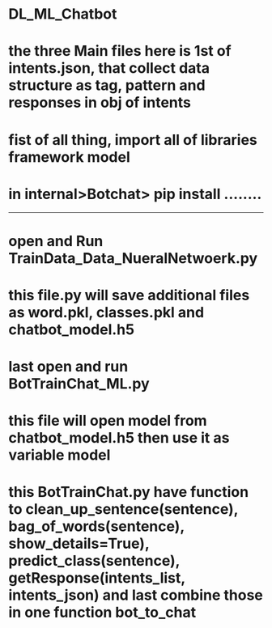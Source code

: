 # DL_ML_Chatbot

# the three Main files here is 1st of intents.json, that collect data structure as tag, pattern and responses in obj of intents
# fist of all thing, import all of libraries framework model
# in internal>Botchat> pip install ........

________________

# open and Run TrainData_Data_NueralNetwoerk.py
# this file.py will save additional files as word.pkl, classes.pkl and chatbot_model.h5

# last open and run BotTrainChat_ML.py
# this file will open model from chatbot_model.h5 then use it as variable model
# this BotTrainChat.py have function to clean_up_sentence(sentence), bag_of_words(sentence), show_details=True), predict_class(sentence), getResponse(intents_list, intents_json) and last combine those in one function bot_to_chat
